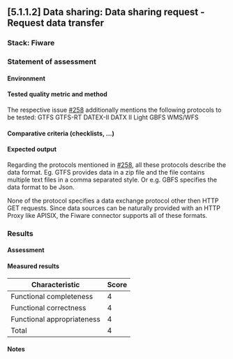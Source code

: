 ## [5.1.1.2] Data sharing: Data sharing request - Request data transfer
### Stack: Fiware

### Statement of assessment
#### Environment


#### Tested quality metric and method

The respective issue [#258](https://github.com/imec-int/deployEMDS/issues/285) additionally mentions the following protocols to be tested:
    GTFS
    GTFS-RT
    DATEX-II
    DATX II Light
    GBFS
    WMS/WFS


#### Comparative criteria (checklists, ...)

#### Expected output

Regarding the protocols mentioned in [#258](https://github.com/imec-int/deployEMDS/issues/285), all these protocols describe the data format. Eg. GTFS provides data in a zip file and the file contains multiple text files in a comma separated style. Or e.g. GBFS specifies the data format to be Json.

None of the protocol specifies a data exchange protocol other then HTTP GET requests. Since data sources can be naturally provided with an HTTP Proxy like APISIX, the Fiware connector supports all of these formats.

### Results
#### Assessment


#### Measured results

| Characteristic | Score |
|-|-|
| Functional completeness | 4 |
| Functional correctness | 4 |
| Functional appropriateness | 4 |
| Total | 4 |

#### Notes
